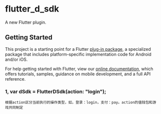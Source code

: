 # flutter_d_sdk

A new Flutter plugin.

## Getting Started

This project is a starting point for a Flutter
[plug-in package](https://flutter.dev/developing-packages/),
a specialized package that includes platform-specific implementation code for
Android and/or iOS.

For help getting started with Flutter, view our 
[online documentation](https://flutter.dev/docs), which offers tutorials, 
samples, guidance on mobile development, and a full API reference.


### 1, var dSdk = FlutterDSdk(action: "login");
    根据action区分当前执行的操作类型，如，登录：login，支付：pay。action的值钱包和游戏共同制定
